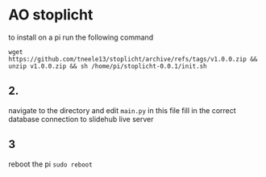 # AO stoplicht
to install on a pi run the following command

``wget  https://github.com/tneele13/stoplicht/archive/refs/tags/v1.0.0.zip && unzip v1.0.0.zip && sh /home/pi/stoplicht-0.0.1/init.sh``

## 2.

navigate to the directory and edit ``main.py`` in this file fill
in the correct database connection to slidehub live server 

## 3
reboot the pi ``sudo reboot``